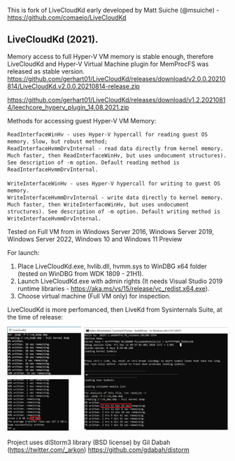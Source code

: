 This is fork of LiveCloudKd early developed by Matt Suiche (@msuiche) - https://github.com/comaeio/LiveCloudKd

## LiveCloudKd (2021).

Memory access to full Hyper-V VM memory is stable enough, therefore LiveCloudKd and Hyper-V Virtual Machine plugin for MemProcFS was released as stable version.
https://github.com/gerhart01/LiveCloudKd/releases/download/v2.0.0.20210814/LiveCloudKd.v2.0.0.20210814-release.zip

https://github.com/gerhart01/LiveCloudKd/releases/download/v1.2.20210814/leechcore_hyperv_plugin_14.08.2021.zip

Methods for accessing guest Hyper-V VM Memory: 

	ReadInterfaceWinHv - uses Hyper-V hypercall for reading guest OS memory. Slow, but robust method; 
	ReadInterfaceHvmmDrvInternal - read data directly from kernel memory. Much faster, then ReadInterfaceWinHv, but uses undocument structures). See description of -m option. Default reading method is ReadInterfaceHvmmDrvInternal.
	
	WriteInterfaceWinHv - uses Hyper-V hypercall for writing to guest OS memory.
	WriteInterfaceHvmmDrvInternal - write data directly to kernel memory. Much faster, then WriteInterfaceWinHv, but uses undocument structures). See description of -m option. Default writing method is WriteInterfaceHvmmDrvInternal.
	

Tested on Full VM from in Windows Server 2016, Windows Server 2019, Windows Server 2022, Windows 10 and Windows 11 Preview

For launch:

1. Place LiveCloudKd.exe, hvlib.dll, hvmm.sys to WinDBG x64 folder (tested on WinDBG from WDK 1809 - 21H1).
2. Launch LiveCloudKd.exe with admin rights (It needs Visual Studio 2019 runtime libraries - https://aka.ms/vs/15/release/vc_redist.x64.exe).
3. Choose virtual machine (Full VM only) for inspection.

LiveCloudKd is more perfomanced, then LiveKd from Sysinternals Suite, at the time of release:

![](./image02.png)

Project uses diStorm3 library (BSD license) by Gil Dabah (https://twitter.com/_arkon) 
https://github.com/gdabah/distorm
